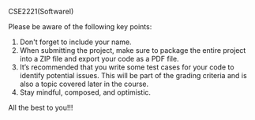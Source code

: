 CSE2221(SoftwareI)

Please be aware of the following key points:
1. Don't forget to include your name.
2. When submitting the project, make sure to package the entire project into a ZIP file and export your code as a PDF file.
3. It’s recommended that you write some test cases for your code to identify potential issues. This will be part of the grading criteria and is also a topic covered later in the course.
4. Stay mindful, composed, and optimistic.

All the best to you!!!
